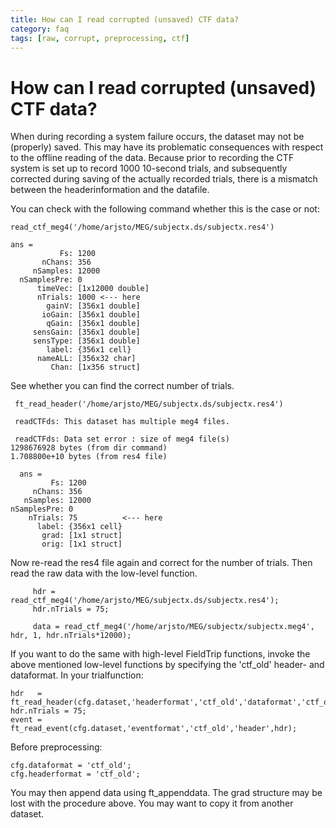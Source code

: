 ```yaml
---
title: How can I read corrupted (unsaved) CTF data?
category: faq
tags: [raw, corrupt, preprocessing, ctf]
---
```


# How can I read corrupted (unsaved) CTF data?

When during recording a system failure occurs, the dataset may not be (properly) saved. This may have its problematic consequences with respect to the offline reading of the data. Because prior to recording the CTF system is set up to record 1000 10-second trials, and subsequently corrected during saving of the actually recorded trials, there is a mismatch between the headerinformation and the datafile.

You can check with the following command whether this is the case or not:

    read_ctf_meg4('/home/arjsto/MEG/subjectx.ds/subjectx.res4')

    ans =
               Fs: 1200
           nChans: 356
         nSamples: 12000
      nSamplesPre: 0
          timeVec: [1x12000 double]
          nTrials: 1000 <--- here
            gainV: [356x1 double]
           ioGain: [356x1 double]
            qGain: [356x1 double]
         sensGain: [356x1 double]
         sensType: [356x1 double]
            label: {356x1 cell}
          nameALL: [356x32 char]
             Chan: [1x356 struct]

See whether you can find the correct number of trials.

     ft_read_header('/home/arjsto/MEG/subjectx.ds/subjectx.res4')

     readCTFds: This dataset has multiple meg4 files.

     readCTFds: Data set error : size of meg4 file(s)
    1298676928 bytes (from dir command)
    1.708800e+10 bytes (from res4 file)

      ans =
             Fs: 1200
         nChans: 356
       nSamples: 12000
    nSamplesPre: 0
        nTrials: 75          <--- here
          label: {356x1 cell}
           grad: [1x1 struct]
           orig: [1x1 struct]

Now re-read the res4 file again and correct for the number of trials. Then read the raw data with the low-level function.

         hdr = read_ctf_meg4('/home/arjsto/MEG/subjectx.ds/subjectx.res4');
         hdr.nTrials = 75;

         data = read_ctf_meg4('/home/arjsto/MEG/subjectx/subjectx.meg4', hdr, 1, hdr.nTrials*12000);


If you want to do the same with high-level FieldTrip functions, invoke the above mentioned low-level functions by specifying the 'ctf_old' header- and dataformat. In your trialfunction:

    hdr   = ft_read_header(cfg.dataset,'headerformat','ctf_old','dataformat','ctf_old');
    hdr.nTrials = 75;
    event = ft_read_event(cfg.dataset,'eventformat','ctf_old','header',hdr);

Before preprocessing:

    cfg.dataformat = 'ctf_old';
    cfg.headerformat = 'ctf_old';

You may then append data using ft_appenddata. The grad structure may be lost with the procedure above. You may want to copy it from another dataset.
